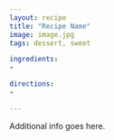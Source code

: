 ```yaml
---
layout: recipe
title: "Recipe Name"
image: image.jpg
tags: dessert, sweet

ingredients:
-

directions:
-

---
```


Additional info goes here.
